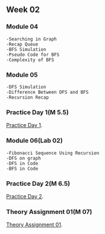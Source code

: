 ## Week 02

### Module 04
```
-Searching in Graph
-Recap Queue
-BFS Simulation
-Pseudo Code for BFS
-Complexity of BFS
```

### Module 05
```
-DFS Simulation
-Difference Between DFS and BFS
-Recursion Recap
```

### Practice Day 1(M 5.5)
[Practice Day 1](https://docs.google.com/document/d/1uwuG-B2ylZ6BFQ-PamTdMJhhaP7XLYvTwk9RndNiaI0/edit).



### Module 06(Lab 02)
```
-Fibonacci Sequence Using Recursion
-DFS on graph
-DFS in Code
-BFS in Code
```


### Practice Day 2(M 6.5)
[Practice Day 2](https://docs.google.com/document/d/1JyPz4bDx4pF-d_vLaKsfFDrPo5vSpxNk5NDQJrurufs/edit#).



### Theory Assignment 01(M 07)
[Theory Assignment 01](https://docs.google.com/document/d/17r2BWLDD9Lr7YnJqRkyC88EWvapt20l2BHOZEqnG7ho/edit).

